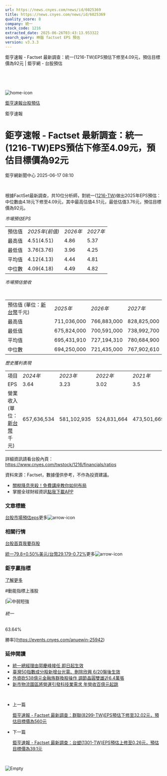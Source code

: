 ```yaml
---
url: https://news.cnyes.com/news/id/6025369
title: https://news.cnyes.com/news/id/6025369
quality_score: 8
company: 統一
stock_code: 1216
extracted_date: 2025-06-26T03:43:13.953322
search_query: 神腦 factset EPS 預估
version: v3.3.3
---
```


鉅亨速報 - Factset 最新調查：統一(1216-TW)EPS預估下修至4.09元，預估目標價為92元 | 鉅亨網 - 台股預估

‌

‌

![home-icon](/assets/icons/breadCrumb/symbol-icon-home.svg)

[鉅亨速報](/news/cat/anue_live)[台股預估](/news/cat/tw_forecast)

鉅亨速報

# 鉅亨速報 - Factset 最新調查：統一(1216-TW)EPS預估下修至4.09元，預估目標價為92元

鉅亨網新聞中心 2025-06-17 08:10

‌

根據FactSet最新調查，共10位分析師，對統一([1216-TW](https://www.cnyes.com/twstock/1216))做出2025年EPS預估：中位數由4.18元下修至4.09元，其中最高估值4.51元，最低估值3.76元，預估目標價為92元。

*市場預估EPS*

|  |  |  |  |
| --- | --- | --- | --- |
| 預估值 | *2025年(前值)* | *2026年* | *2027年* |
| 最高值 | 4.51(4.51) | 4.86 | 5.37 |
| 最低值 | 3.76(3.76) | 3.96 | 4.25 |
| 平均值 | 4.12(4.13) | 4.44 | 4.81 |
| 中位數 | 4.09(4.18) | 4.49 | 4.82 |

*市場預估營收*

‌

|  |  |  |  |
| --- | --- | --- | --- |
| 預估值 (單位：[新台幣](https://invest.cnyes.com/forex/detail/usdtwd)千元) | *2025年* | *2026年* | *2027年* |
| 最高值 | 711,036,000 | 766,883,000 | 828,825,000 |
| 最低值 | 675,824,000 | 700,591,000 | 738,992,700 |
| 平均值 | 695,431,910 | 727,194,310 | 780,684,900 |
| 中位數 | 694,250,000 | 721,435,000 | 767,902,610 |

*歷史獲利表現*

|  |  |  |  |  |
| --- | --- | --- | --- | --- |
| 項目 | *2024年* | *2023年* | *2022年* | *2021年* |
| EPS | 3.64 | 3.23 | 3.02 | 3.5 |
| 營業收入 (單位：[新台幣](https://invest.cnyes.com/forex/detail/usdtwd)千元) | 657,636,534 | 581,102,935 | 524,831,664 | 473,501,669 |

詳細資訊請看台股內頁：  
<https://www.cnyes.com/twstock/1216/financials/ratios>

資料來源：Factset，數據僅供參考，不作為投資建議。

* [關稅降息夾殺！免費講座教你如何布局](https://www.rsc.com.tw/Cnyes_RSC/SeminarBooking2025InvestmentOutlook.aspx?utm_source=anue&utm_medium=usstocks_end)
* 掌握全球財經資訊[點我下載APP](http://www.cnyes.com/app/?utm_source=mweb&utm_medium=HamMenuBanner&utm_campaign=fixed&utm_content=entr)

### 文章標籤

[台股](https://news.cnyes.com/tag/台股 "台股")[市場預估](https://news.cnyes.com/tag/市場預估 "市場預估")[eps](https://news.cnyes.com/tag/eps "eps")更多![arrow-icon](/assets/icons/arrows/arrow-down.svg)

### 相關行情

[台股首頁](https://www.cnyes.com/twstock)[我要存股](https://supr.link/8OHaU)

[統一79.8+0.50%](https://www.cnyes.com/twstock/1216)[美元/台幣29.179-0.72%](https://invest.cnyes.com/forex/detail/USDTWD)更多![arrow-icon](/assets/icons/arrows/arrow-down.svg)

### 鉅亨贏指標

[了解更多](https://events.cnyes.com/anuewin-25942)

#動能指標上漲股

[![中弱短強](/assets/icons/win-indicator/short-to-long.svg)

###### 統一

63.64%

勝率](https://events.cnyes.com/anuewin-25942)

### 延伸閱讀

* [統一總經理由郭慶峰接任 即日起生效](/news/id/6017164)
* [臺灣50指數成分股新增台光電、刪除欣興 6/20盤後生效](/news/id/6010992)
* [外資砍538億元金融族群換股操作 調節晶圓雙雄近6.4萬張](/news/id/6003862)
* [新市物流園區將營運引發科技業需求 年營收百億元起跳](/news/id/5999610)

‌

* 上一篇

  [鉅亨速報 - Factset 最新調查：群聯(8299-TW)EPS預估下修至32.02元，預估目標價為560元](/news/id/6025911)
* 下一篇

  [鉅亨速報 - Factset 最新調查：台塑(1301-TW)EPS預估上修至0.26元，預估目標價為39.1元](/news/id/6024210)

‌

![Empty](/assets/icons/skeleton/empty-image.svg)

‌